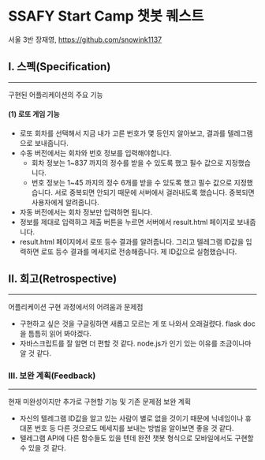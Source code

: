 # SSAFY Start Camp 챗봇 퀘스트

서울 3반 장재영, https://github.com/snowink1137

## I. 스펙(Specification)

------

구현된 어플리케이션의 주요 기능

#### (1) 로또 게임 기능

- 로또 회차를 선택해서 지금 내가 고른 번호가 몇 등인지 알아보고, 결과를 텔레그램으로 보내줍니다.
- 수동 버전에서는 회차와 번호 정보를 입력해야합니다.
  - 회차 정보는 1~837 까지의 정수를 받을 수 있도록 했고 필수 값으로 지정했습니다.
  - 번호 정보는 1~45 까지의 정수 6개를 받을 수 있도록 했고 필수 값으로 지정했습니다. 서로 중복되면 안되기 때문에 서버에서 걸러내도록 했습니다. 중복되면 사용자에게 알려줍니다.
- 자동 버전에서는 회차 정보만 입력하면 됩니다.
- 정보를 제대로 입력하고 제출 버튼을 누르면 서버에서 result.html 페이지로 보내줍니다.
- result.html 페이지에서 로또 등수 결과를 알려줍니다. 그리고 텔레그램 ID값을 입력하면 로또 등수 결과를 메세지로 전송해줍니다. 제 ID값으로 실험했습니다.



## II. 회고(Retrospective)

------

어플리케이션 구현 과정에서의 어려움과 문제점

- 구현하고 싶은 것을 구글링하면 새롭고 모르는 게 또 나와서 오래걸렸다. flask doc을 틈틈히 읽어 봐야겠다.
- 자바스크립트를 잘 알면 더 편할 것 같다. node.js가 인기 있는 이유를 조금이나마 알 것 같다.

### III. 보완 계획(Feedback)

------

현재 미완성이지만 추가로 구현할 기능 및 기존 문제점 보완 계획

- 자신의 텔레그램 ID값을 알고 있는 사람이 별로 없을 것이기 때문에 닉네임이나 휴대폰 번호 등 다른 것으로도 메세지를 보내는 방법을 알아보면 좋을 것 같다.
- 텔레그램 API에 다른 함수들도 있을 텐데 완전 챗봇 형식으로 모바일에서도 구현할 수 있을 것 같다.